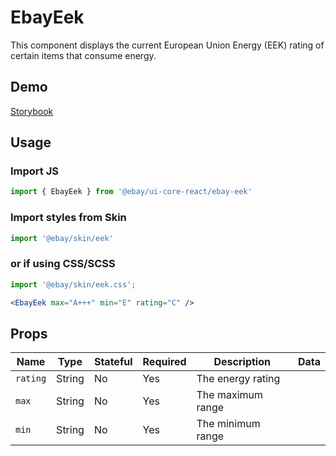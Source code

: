 # EbayEek
This component displays the current European Union Energy (EEK) rating of certain items that consume energy.

## Demo
[Storybook](https://opensource.ebay.com/ebayui-core-react/main/?path=/story/graphics-icons-ebay-eek--regular-a)

## Usage

### Import JS
```jsx harmony
import { EbayEek } from '@ebay/ui-core-react/ebay-eek'
```

### Import styles from Skin
```jsx
import '@ebay/skin/eek'
```

### or if using CSS/SCSS
```jsx
import '@ebay/skin/eek.css';
```

```jsx harmony
<EbayEek max="A+++" min="E" rating="C" />
```

## Props

Name | Type | Stateful | Required | Description | Data
--- | --- | --- | --- | --- | ---
`rating` | String | No | Yes | The energy rating
`max` | String | No | Yes | The maximum range
`min` | String | No | Yes | The minimum range
